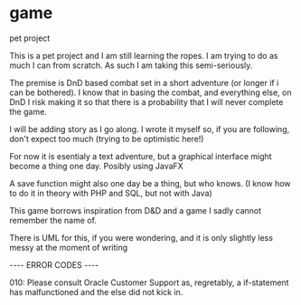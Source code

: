 # game
pet project

This is a pet project and I am still learning the ropes.
I am trying to do as much I can from scratch.
As such I am taking this semi-seriously.

The premise is DnD based combat set in a short adventure (or longer if i can be bothered).
I know that in basing the combat, and everything else, on DnD I risk making it so that there is a probability that I will never complete the game.

I will be adding story as I go along. I wrote it myself so, if you are following, don't expect too much (trying to be optimistic here!)

For now it is esentialy a text adventure, but a graphical interface might become a thing one day. Posibly using JavaFX

A save function might also one day be a thing, but who knows.
(I know how to do it in theory with PHP and SQL, but not with Java)

This game borrows inspiration from D&D and a game I sadly cannot remember the name of. 

There is UML for this, if you were wondering, and it is only slightly less messy at the moment of writing

---- ERROR CODES ----

010: Please consult Oracle Customer Support as, regretably, a if-statement has malfunctioned and the else did not kick in.
